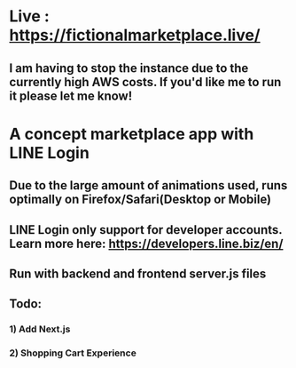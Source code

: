 # Live : https://fictionalmarketplace.live/  
## I am having to stop the instance due to the currently high AWS costs. If you'd like me to run it please let me know!
# A concept marketplace app with LINE Login

## Due to the large amount of animations used, runs optimally on Firefox/Safari(Desktop or Mobile)
## LINE Login only support for developer accounts. Learn more here: https://developers.line.biz/en/

## Run with backend and frontend server.js files

## Todo:
### 1) Add Next.js
### 2) Shopping Cart Experience


